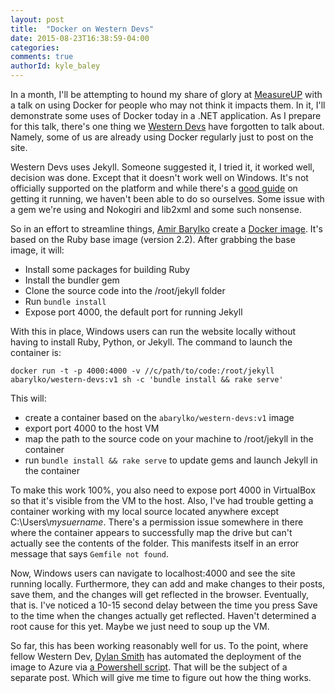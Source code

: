 ```yaml
---
layout: post
title:  "Docker on Western Devs"
date: 2015-08-23T16:38:59-04:00
categories:
comments: true
authorId: kyle_baley
---
```


In a month, I'll be attempting to hound my share of glory at [MeasureUP](http://measureup.io) with a talk on using Docker for people who may not think it impacts them. In it, I'll demonstrate some uses of Docker today in a .NET application. As I prepare for this talk, there's one thing we [Western Devs](http://www.westerndevs.com) have forgotten to talk about. Namely, some of us are already using Docker regularly just to post on the site.

<!--more-->

Western Devs uses Jekyll. Someone suggested it, I tried it, it worked well, decision was done. Except that it doesn't work well on Windows. It's not officially supported on the platform and while there's a [good guide](http://jekyll-windows.juthilo.com/) on getting it running, we haven't been able to do so ourselves. Some issue with a gem we're using and Nokogiri and lib2xml and some such nonsense.

So in an effort to streamline things, [Amir Barylko](http://www.westerndevs.com/bios/amir_barylko/) create a [Docker image](https://github.com/westerndevs/western-devs-website/blob/source/Dockerfile). It's based on the Ruby base image (version 2.2). After grabbing the base image, it will:

* Install some packages for building Ruby
* Install the bundler gem
* Clone the source code into the /root/jekyll folder
* Run `bundle install`
* Expose port 4000, the default port for running Jekyll

With this in place, Windows users can run the website locally without having to install Ruby, Python, or Jekyll. The command to launch the container is:

`docker run -t -p 4000:4000 -v //c/path/to/code:/root/jekyll abarylko/western-devs:v1 sh -c 'bundle install && rake serve'`

This will:

* create a container based on the `abarylko/western-devs:v1` image
* export port 4000 to the host VM
* map the path to the source code on your machine to /root/jekyll in the container
* run `bundle install && rake serve` to update gems and launch Jekyll in the container

To make this work 100%, you also need to expose port 4000 in VirtualBox so that it's visible from the VM to the host. Also, I've had trouble getting a container working with my local source located anywhere except C:\Users\\*mysuername*. There's a permission issue somewhere in there where the container appears to successfully map the drive but can't actually see the contents of the folder. This manifests itself in an error message that says `Gemfile not found`.

Now, Windows users can navigate to localhost:4000 and see the site running locally. Furthermore, they can add and make changes to their posts, save them, and the changes will get reflected in the browser. Eventually, that is. I've noticed a 10-15 second delay between the time you press Save to the time when the changes actually get reflected. Haven't determined a root cause for this yet. Maybe we just need to soup up the VM.

So far, this has been working reasonably well for us. To the point, where fellow Western Dev, [Dylan Smith](http://www.westerndevs.com/bios/dylan_smith/) has automated the deployment of the image to Azure via [a Powershell script](https://github.com/westerndevs/western-devs-website/tree/source/_azure). That will be the subject of a separate post. Which will give me time to figure out how the thing works.
